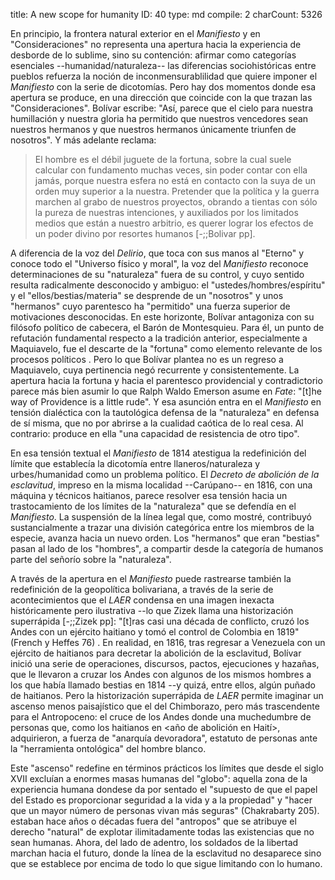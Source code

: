 title:          ​A new scope for humanity
ID:             40
type:           md
compile:        2
charCount:      5326


En principio, la frontera natural exterior en el *Manifiesto* y en "Consideraciones" no representa una apertura hacia la experiencia de desborde de lo sublime, sino su contención: afirmar como categorías esenciales --humanidad/naturaleza-- las diferencias sociohistóricas entre pueblos refuerza la noción de inconmensurablilidad que quiere imponer el *Manifiesto* con la serie de dicotomías. Pero hay dos momentos donde esa apertura se produce, en una dirección que coincide con la que trazan las "Consideraciones". Bolívar escribe: "Así, parece que el cielo para nuestra humillación y nuestra gloria ha permitido que nuestros vencedores sean nuestros hermanos y que nuestros hermanos únicamente triunfen de nosotros". Y más adelante reclama:

> El hombre es el débil juguete de la fortuna, sobre la cual suele calcular con fundamento muchas veces, sin poder contar con ella jamás, porque nuestra esfera no está en contacto con la suya de un orden muy superior a la nuestra. Pretender que la política y la guerra marchen al grabo de nuestros proyectos, obrando a tientas con sólo la pureza de nuestras intenciones, y auxiliados por los limitados medios que están a nuestro arbitrio, es querer lograr los efectos de un poder divino por resortes humanos [-;;Bolivar pp].

A diferencia de la voz del *Delirio*, que toca con sus manos al "Eterno" y conoce todo el "Universo físico y moral", la voz del *Manifiesto* reconoce determinaciones de su "naturaleza" fuera de su control, y cuyo sentido resulta radicalmente desconocido y ambiguo: el "ustedes/hombres/espíritu" y el "ellos/bestias/materia" se desprende de un "nosotros" y unos "hermanos" cuyo parentesco ha "permitido" una fuerza superior de motivaciones desconocidas. En este horizonte, Bolívar antagoniza con su filósofo político de cabecera, el Barón de Montesquieu. Para él, un punto de refutación fundamental respecto a la tradición anterior, especialmente a Maquiavelo, fue el descarte de la "fortuna" como elemento relevante de los procesos políticos <!--referencia-->. Pero lo que Bolívar plantea no es un regreso a Maquiavelo, cuya pertinencia negó recurrente y consistentemente. La apertura hacia la fortuna y hacia el parentesco providencial y contradictorio parece más bien asumir lo que Ralph Waldo Emerson asume en *Fate*: "[t]he way of Providence is a little rude". Y esa asunción entra en el *Manifiesto* en tensión dialéctica con la tautológica defensa de la "naturaleza" en defensa de sí misma, que no por abrirse a la cualidad caótica de lo real cesa. Al contrario: produce en ella "una capacidad de resistencia de otro tipo".

En esa tensión textual el *Manifiesto* de 1814 atestigua la redefinición del límite que establecía la dicotomía entre llaneros/naturaleza y urbes/humanidad  como un problema político. El *Decreto de abolición de la esclavitud*, impreso en la misma localidad --Carúpano-- en 1816, con una máquina y técnicos haitianos, parece resolver esa tensión hacia un trastocamiento de los límites de la "naturaleza" que se defendía en el *Manifiesto*. La suspensión de la línea legal que, como mostré, contribuyó sustancialmente a trazar una división categórica entre los miembros de la especie, avanza hacia un nuevo orden. Los "hermanos" que eran "bestias" pasan al lado de los "hombres", a compartir desde la categoría de humanos parte del señorío sobre la "naturaleza".

A través de la apertura en el *Manifiesto*  puede rastrearse también la redefinición de la geopolítica bolivariana, a través de la serie de acontecimientos que el _LAER_ condensa en una imagen inexacta históricamente pero ilustrativa --lo que Zizek llama una historización superrápida [-;;Zizek pp]: "[t]ras casi una década de conflicto, cruzó los Andes con un ejército haitiano y tomó el control de Colombia en 1819" (French y Heffes 76) . En realidad, en 1816, tras regresar a Venezuela con un ejército de haitianos para decretar la abolición de la esclavitud, Bolívar inició una serie de operaciones, discursos, pactos, ejecuciones y hazañas, que le llevaron a cruzar los Andes con algunos de los mismos hombres a los que había llamado bestias en 1814 --y quizá, entre ellos, algún puñado de haitianos. Pero la historización superrápida de _LAER_ permite imaginar un ascenso menos paisajístico que el del Chimborazo, pero más trascendente para el Antropoceno: el cruce de los Andes donde una muchedumbre de personas que, como los haitianos en <año de abolición en Haití>, adquirieron, a fuerza de "anarquía devoradora",  estatuto de personas ante la "herramienta ontológica" del hombre blanco. 

<!-- redondear con terminología del principio -->
Este "ascenso" redefine en términos prácticos los límites que desde el siglo XVII excluían a enormes masas humanas del "globo": aquella zona de la experiencia humana dondese da por sentado el "supuesto de que el papel del Estado es proporcionar seguridad a la vida y a la propiedad" y "hacer que un mayor número de personas vivan más seguras" (Chakrabarty 205). estaban hace años o décadas fuera del "antropos" que se atribuye el derecho "natural" de explotar ilimitadamente todas las existencias que no sean humanas. Ahora, del lado de adentro, los soldados de la libertad marchan hacia el futuro, donde la línea de la esclavitud no desaparece sino que se establece por encima de todo lo que sigue limitando con lo humano. 
